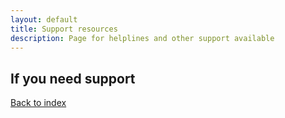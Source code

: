 ```yaml
---
layout: default
title: Support resources
description: Page for helplines and other support available
---
```


## If you need support

[Back to index](./)